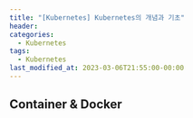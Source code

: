 ```yaml
---
title: "[Kubernetes] Kubernetes의 개념과 기초"
header:
categories:
  - Kubernetes
tags:
  - Kubernetes
last_modified_at: 2023-03-06T21:55:00-00:00
---
```


## Container & Docker
